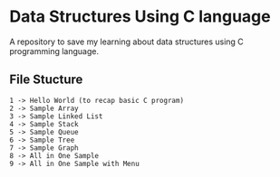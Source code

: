 # Data Structures Using C language

A repository to save my learning about data structures using C programming language.

## File Stucture

    1 -> Hello World (to recap basic C program)
    2 -> Sample Array
    3 -> Sample Linked List
    4 -> Sample Stack
    5 -> Sample Queue
    6 -> Sample Tree
    7 -> Sample Graph
    8 -> All in One Sample
    9 -> All in One Sample with Menu
